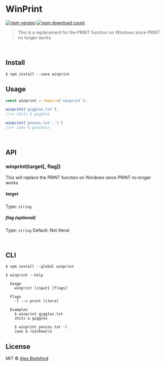 # WinPrint

[![npm version](https://img.shields.io/npm/v/winprint.svg)](https://www.npmjs.com/package/winprint)
[![npm download count](http://img.shields.io/npm/dm/winprint.svg?style=flat)](http://npmjs.org/winprint)

> This is a replacement for the PRINT function on Windows since PRINT no longer works

<br>

## Install

```
$ npm install --save winprint
```


## Usage

```js
const winprint = require('winprint');

winprint('giggles.txt');
//=> shits & giggles

winprint('ponies.txt','l')
//=> cows & ponies\n
```

<br>

## API

### winprint(target[, flag])

This will replace the PRINT function on Windows since PRINT no longer works

##### target

Type: `string`

##### flag (optional)

Type: `string`
Default: Not literal

<br>

## CLI

```
$ npm install --global winprint
```

```
$ winprint --help

  Usage
    winprint [input] [flags]

  Flags
    -l --> print literal

  Examples
    $ winprint giggles.txt
    shits & giggles

    $ winprint ponies.txt -l
    cows & rainbows\n
```


## License

MIT © [Alex Brelsford](abrelsfo.github.io)
